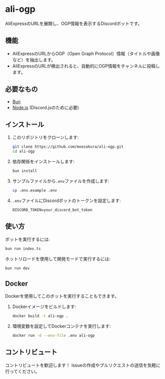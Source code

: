 # ali-ogp

AliExpressのURLを展開し、OGP情報を表示するDiscordボットです。

## 機能

- AliExpressのURLからOGP（Open Graph Protocol）情報（タイトルや画像など）を抽出します。
- AliExpressのURLが検出されると、自動的にOGP情報をチャンネルに投稿します。

## 必要なもの

- [Bun](https://bun.sh/)
- [Node.js](https://nodejs.org/) (Discord.jsのために必要)

## インストール

1. このリポジトリをクローンします:
   ```bash
   git clone https://github.com/moezakura/ali-ogp.git
   cd ali-ogp
   ```

2. 依存関係をインストールします:
   ```bash
   bun install
   ```

3. サンプルファイルから`.env`ファイルを作成します:
   ```bash
   cp .env.example .env
   ```

4. `.env`ファイルにDiscordボットのトークンを設定します:
   ```
   DISCORD_TOKEN=your_discord_bot_token
   ```

## 使い方

ボットを実行するには:

```bash
bun run index.ts
```

ホットリロードを使用して開発モードで実行するには:

```bash
bun run dev
```

## Docker

Dockerを使用してこのボットを実行することもできます。

1. Dockerイメージをビルドします:
   ```bash
   docker build -t ali-ogp .
   ```

2. 環境変数を設定してDockerコンテナを実行します:
   ```bash
   docker run -d --env-file .env ali-ogp
   ```

## コントリビュート

コントリビュートを歓迎します！ Issueの作成やプルリクエストの送信を気軽に行ってください。
